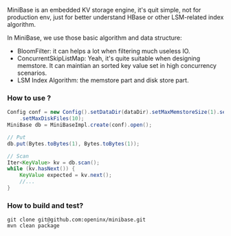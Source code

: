 MiniBase is an embedded KV storage engine, it's quit simple, not for production env, just for better understand HBase or
other LSM-related index algorithm.

In MiniBase, we use those basic algorithm and data structure:

* BloomFilter: it can helps a lot when filtering much useless IO.
* ConcurrentSkipListMap: Yeah, it's quite suitable when designing memstore. It can maintian an sorted key value set in
high concurrency scenarios.
* LSM Index Algorithm: the memstore part and disk store part.

### How to use ?

```java
Config conf = new Config().setDataDir(dataDir).setMaxMemstoreSize(1).setFlushMaxRetries(1)
    .setMaxDiskFiles(10);
MiniBase db = MiniBaseImpl.create(conf).open();

// Put
db.put(Bytes.toBytes(1), Bytes.toBytes(1));

// Scan
Iter<KeyValue> kv = db.scan();
while (kv.hasNext()) {
    KeyValue expected = kv.next();
    //...
}
```

### How to build and test?

```shell
git clone git@github.com:openinx/minibase.git
mvn clean package
```
